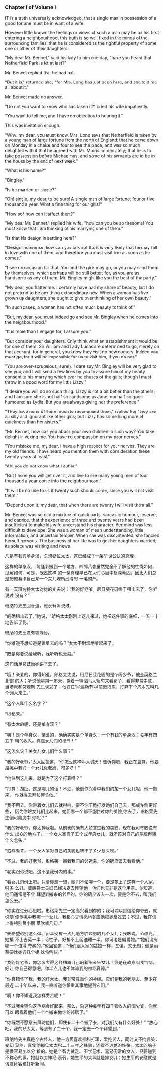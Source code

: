 ### Chapter I of Volume I

 IT is a truth universally acknowledged, that a single man in possession of a good fortune must be in want of a wife.

However little known the feelings or views of such a man may be on his first entering a neighbourhood, this truth is so well fixed in the minds of the surrounding families, that he is considered as the rightful property of some one or other of their daughters.

"My dear Mr. Bennet," said his lady to him one day, "have you heard that Netherfield Park is let at last?"

Mr. Bennet replied that he had not.

"But it is," returned she; "for Mrs. Long has just been here, and she told me all about it."

Mr. Bennet made no answer.

"Do not you want to know who has taken it?" cried his wife impatiently.

"You want to tell me, and I have no objection to hearing it."

This was invitation enough.

"Why, my dear, you must know, Mrs. Long says that Netherfield is taken by a young man of large fortune from the north of England; that he came down on Monday in a chaise and four to see the place, and was so much delighted with it that he agreed with Mr. Morris immediately; that he is to take possession before Michaelmas, and some of his servants are to be in the house by the end of next week."

"What is his name?"

"Bingley."

"Is he married or single?"

"Oh! single, my dear, to be sure! A single man of large fortune; four or five thousand a year. What a fine thing for our girls!"

"How so? how can it affect them?"

"My dear Mr. Bennet," replied his wife, "how can you be so tiresome! You must know that I am thinking of his marrying one of them."

"Is that his design in settling here?"

"Design! nonsense, how can you talk so! But it is very likely that he may fall in love with one of them, and therefore you must visit him as soon as he comes."

"I see no occasion for that. You and the girls may go, or you may send them by themselves, which perhaps will be still better; for, as you are as handsome as any of them, Mr. Bingley might like you the best of the party."

"My dear, you flatter me. I certainly have had my share of beauty, but I do not pretend to be any thing extraordinary now. When a woman has five grown up daughters, she ought to give over thinking of her own beauty."

"In such cases, a woman has not often much beauty to think of."

"But, my dear, you must indeed go and see Mr. Bingley when he comes into the neighbourhood."

"It is more than I engage for, I assure you."

"But consider your daughters. Only think what an establishment it would be for one of them. Sir William and Lady Lucas are determined to go, merely on that account, for in general, you know they visit no new comers. Indeed you must go, for it will be impossible for us to visit him, if you do not."

"You are over-scrupulous, surely. I dare say Mr. Bingley will be very glad to see you; and I will send a few lines by you to assure him of my hearty consent to his marrying which ever he chuses of the girls; though I must throw in a good word for my little Lizzy."

"I desire you will do no such thing. Lizzy is not a bit better than the others; and I am sure she is not half so handsome as Jane, nor half so good humoured as Lydia. But you are always giving her the preference."

"They have none of them much to recommend them," replied he; "they are all silly and ignorant like other girls; but Lizzy has something more of quickness than her sisters."

"Mr. Bennet, how can you abuse your own children in such way? You take delight in vexing me. You have no compassion on my poor nerves."

"You mistake me, my dear. I have a high respect for your nerves. They are my old friends. I have heard you mention them with consideration these twenty years at least."

"Ah! you do not know what I suffer."

"But I hope you will get over it, and live to see many young men of four thousand a year come into the neighbourhood."

"It will be no use to us if twenty such should come, since you will not visit them."

"Depend upon it, my dear, that when there are twenty I will visit them all."

Mr. Bennet was so odd a mixture of quick parts, sarcastic humour, reserve, and caprice, that the experience of three and twenty years had been insufficient to make his wife understand his character. Her mind was less difficult to develope. She was a woman of mean understanding, little information, and uncertain temper. When she was discontented, she fancied herself nervous. The business of her life was to get her daughters married; its solace was visiting and news.

凡是有钱的单身汉，总想娶位太太，这已经成了一条举世公认的真理。

这样的单身汉， 每逢新搬到一个地方，四邻八舍虽然完全不了解他的性情如何，见解如何，可是，既然这样 的一条真理早已在人们心目中根深蒂固，因此人们总是把他看作自己某一个女儿理所应得的 一笔财产。

有一天班纳特太太对她的丈夫说：“我的好老爷，尼日斐花园终于租出去了，你听说过 没有？”

班纳特先生回答道，他没有听说过。

“的确租出去了，”她说，“朗格太太刚刚上这儿来过，她把这件事的底细，一五一十 地告诉了我。”

班纳特先生没有理睬她。

“你难道不想知道是谁租去的吗？”太太不耐烦地嚷起来了。

“既是你要说给我听，我听听也无妨。”

这句话足够鼓励她讲下去了。

“哦！亲爱的，你得知道，郎格太太说，租尼日斐花园的是个阔少爷，他是英格兰北部 的人；听说他星期一那天，乘着一辆驷马大轿车来看房子，看得非常中意，当场就和莫理斯 先生谈妥了；他要在‘米迦勒节’以前搬进来，打算下个周未先叫几个佣人来住。”

“这个人叫什么名字？”

“彬格莱。”

“有太太的呢，还是单身汉？”

“噢！是个单身汉，亲爱的，确确实实是个单身汉！一个有钱的单身汉；每年有四五千 磅的收入。真是女儿们的福气！”

“这怎么说？关女儿女儿们什么事？”

“我的好老爷，”太太回答道，“你怎么这样叫人讨厌！告诉你吧，我正在盘算，他要 是挑中我们一个女儿做老婆，可多好！”

“他住到这儿来，就是为了这个打算吗？”

“打算！胡扯，这是哪儿的话！不过，他倒作兴看中我们的某一个女儿呢。他一搬来， 你就得去拜访拜访他。”

“我不用去。你带着女儿们去就得啦，要不你干脆打发她们自己去，那或许倒更好些， 因为你跟女儿们比起来，她们哪一个都不能胜过你的美貌,你去了，彬格莱先生倒可能挑中 你呢？”

“我的好老爷，你太捧我啦。从前也的确有人赞赏过我的美貌，现在我可有敢说有什么 出众的地方了。一个女人家有了五个成年的女儿，就不该对自己的美貌再转什么念头。”

“这样看来，一个女人家对自己的美貌也转不了多少念头喽。”

“不过，我的好老爷，彬格莱一搬到我们的邻近来，你的确应该去看看他。”

“老实跟你说吧，这不是我份内的事。”

“看女儿的份上吧。只请你想一想，她们不论哪一个，要是攀上了这样一个人家，够多 么好。威廉爵士夫妇已经决定去拜望他，他们也无非是这个用意。你知道，他们通常是不会 拜望新搬来的邻居的。你的确应该去一次，要是你不去，叫我们怎么去。”

“你实在过分心思啦。彬格莱先生一定高兴看到你的；我可以写封信给你带去，就说随 便他挑中我哪一个女儿，我都心甘情愿地答应他把她娶过去；不过，我在信上得特别替小丽 萃吹嘘几句。”

“我希望你别这么做。丽萃没有一点儿地方胜过别的几个女儿；我敢说，论漂亮，她抵 不上吉英一半；论性子，好抵不上丽迪雅一半。你可老是偏爱她。”“她们没有哪一个值得 夸奖的，”他回答道；“他们跟人家的姑娘一样，又傻，又无知；倒是丽萃要比她的几个姐 妹伶俐些。”

“我的好老爷，你怎么舍得这样糟蹋自己的新生亲生女儿？你是在故意叫我气恼，好让 你自己得意吧。你半点儿也不体谅我的神经衰弱。”

“你真错怪了我，我的好太太。我非常尊重你的神经。它们是我的老朋友。至少在最近 二十年以来，我一直听道你慎重其事地提到它们。”

“啊！你不知道我怎样受苦呢！”

“不过我希望你这毛病会好起来，那么，象这种每年有四千镑收入的阔少爷，你就可以 眼看着他们一个个搬来做你的邻居了。”

“你既然不愿意去拜访他们，即使有二十个搬了来，对我们又有什么好处！” “放心吧，我的好太太，等到有了二十个，我一定去一个个拜望到。”

班纳特先生真是个古怪人，他一方面喜欢插科打浑，爱挖苦人，同时又不拘言笑，变幻 莫测，真使他那位太太积二十三年之经验，还摸不透他的性格。太太的脑子是很容易加以分 析的。她是个智力贫乏、不学无术、喜怒无常的女人，只要碰到不称心的事，她就以为神经 衰弱。她生平的大事就是嫁女儿；她生平的安慰就是访友拜客和打听新闻。

